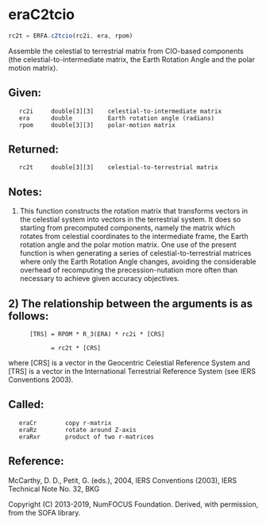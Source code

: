 # eraC2tcio

```js
rc2t = ERFA.c2tcio(rc2i, era, rpom)
```

Assemble the celestial to terrestrial matrix from CIO-based
components (the celestial-to-intermediate matrix, the Earth Rotation
Angle and the polar motion matrix).

## Given:
```
   rc2i     double[3][3]    celestial-to-intermediate matrix
   era      double          Earth rotation angle (radians)
   rpom     double[3][3]    polar-motion matrix
```

## Returned:
```
   rc2t     double[3][3]    celestial-to-terrestrial matrix
```

## Notes:

1) This function constructs the rotation matrix that transforms
   vectors in the celestial system into vectors in the terrestrial
   system.  It does so starting from precomputed components, namely
   the matrix which rotates from celestial coordinates to the
   intermediate frame, the Earth rotation angle and the polar motion
   matrix.  One use of the present function is when generating a
   series of celestial-to-terrestrial matrices where only the Earth
   Rotation Angle changes, avoiding the considerable overhead of
   recomputing the precession-nutation more often than necessary to
   achieve given accuracy objectives.

## 2) The relationship between the arguments is as follows:

```
      [TRS] = RPOM * R_3(ERA) * rc2i * [CRS]

            = rc2t * [CRS]
```

   where [CRS] is a vector in the Geocentric Celestial Reference
   System and [TRS] is a vector in the International Terrestrial
   Reference System (see IERS Conventions 2003).

## Called:
```
   eraCr        copy r-matrix
   eraRz        rotate around Z-axis
   eraRxr       product of two r-matrices
```

## Reference:

   McCarthy, D. D., Petit, G. (eds.), 2004, IERS Conventions (2003),
   IERS Technical Note No. 32, BKG

Copyright (C) 2013-2019, NumFOCUS Foundation.
Derived, with permission, from the SOFA library.
